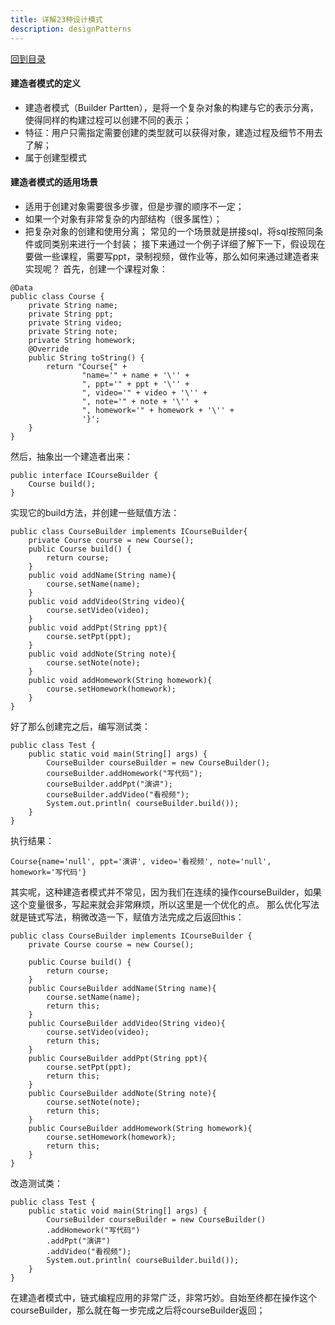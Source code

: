 ```yaml
---
title: 详解23种设计模式
description: designPatterns
---
```


[回到目录](./designPatterns#directory)

#### 建造者模式的定义
  * 建造者模式（Builder Partten），是将一个复杂对象的构建与它的表示分离，使得同样的构建过程可以创建不同的表示；
  * 特征：用户只需指定需要创建的类型就可以获得对象，建造过程及细节不用去了解；
  * 属于创建型模式
#### 建造者模式的适用场景
  * 适用于创建对象需要很多步骤，但是步骤的顺序不一定；
  * 如果一个对象有非常复杂的内部结构（很多属性）；
  * 把复杂对象的创建和使用分离；
常见的一个场景就是拼接sql，将sql按照同条件或同类别来进行一个封装；
接下来通过一个例子详细了解下一下，假设现在要做一些课程，需要写ppt，录制视频，做作业等，那么如何来通过建造者来实现呢？
首先，创建一个课程对象：
```
@Data
public class Course {
    private String name;
    private String ppt;
    private String video;
    private String note;
    private String homework;
    @Override
    public String toString() {
        return "Course{" +
                "name='" + name + '\'' +
                ", ppt='" + ppt + '\'' +
                ", video='" + video + '\'' +
                ", note='" + note + '\'' +
                ", homework='" + homework + '\'' +
                '}';
    }
}
```

然后，抽象出一个建造者出来：

```
public interface ICourseBuilder {
    Course build();
}
```

实现它的build方法，并创建一些赋值方法：

```
public class CourseBuilder implements ICourseBuilder{
    private Course course = new Course();
    public Course build() {
        return course;
    }
    public void addName(String name){
        course.setName(name);
    }
    public void addVideo(String video){
        course.setVideo(video);
    }
    public void addPpt(String ppt){
        course.setPpt(ppt);
    }
    public void addNote(String note){
        course.setNote(note);
    }
    public void addHomework(String homework){
        course.setHomework(homework);
    }
}
```

好了那么创建完之后，编写测试类：

```
public class Test {
    public static void main(String[] args) {
        CourseBuilder courseBuilder = new CourseBuilder();
        courseBuilder.addHomework("写代码");
        courseBuilder.addPpt("演讲");
        courseBuilder.addVideo("看视频");
        System.out.println( courseBuilder.build());
    }
}
```

执行结果：

```
Course{name='null', ppt='演讲', video='看视频', note='null', homework='写代码'}
```

其实呢，这种建造者模式并不常见，因为我们在连续的操作courseBuilder，如果这个变量很多，写起来就会非常麻烦，所以这里是一个优化的点。
那么优化写法就是链式写法，稍微改造一下，赋值方法完成之后返回this：

```
public class CourseBuilder implements ICourseBuilder {
    private Course course = new Course();

    public Course build() {
        return course;
    }
    public CourseBuilder addName(String name){
        course.setName(name);
        return this;
    }
    public CourseBuilder addVideo(String video){
        course.setVideo(video);
        return this;
    }
    public CourseBuilder addPpt(String ppt){
        course.setPpt(ppt);
        return this;
    }
    public CourseBuilder addNote(String note){
        course.setNote(note);
        return this;
    }
    public CourseBuilder addHomework(String homework){
        course.setHomework(homework);
        return this;
    }
}
```

改造测试类：

```
public class Test {
    public static void main(String[] args) {
        CourseBuilder courseBuilder = new CourseBuilder()
        .addHomework("写代码")
        .addPpt("演讲")
        .addVideo("看视频");
        System.out.println( courseBuilder.build());
    }
}
```

在建造者模式中，链式编程应用的非常广泛，非常巧妙。自始至终都在操作这个courseBuilder，那么就在每一步完成之后将courseBuilder返回；
